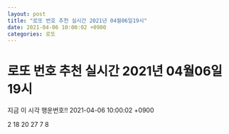 ```yaml
---
layout: post
title: "로또 번호 추천 실시간 2021년 04월06일19시"
date: 2021-04-06 10:00:02 +0900
categories: 로또
---
```


# 로또 번호 추천 실시간 2021년 04월06일19시

지금 이 시각 행운번호!! 2021-04-06 10:00:02 +0900

 2  18  20  27  7  8 

